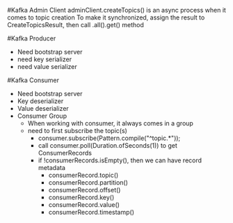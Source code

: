 #Kafka Admin Client
adminClient.createTopics() is an async process when it comes to topic creation
To make it synchronized, assign the result to CreateTopicsResult, then call .all().get() method

#Kafka Producer
- Need bootstrap server
- need key serializer
- need value serializer 

#Kafka Consumer
- Need bootstrap server
- Key deserializer
- Value deserializer 
- Consumer Group
  - When working with consumer, it always comes in a group
  - need to first subscribe the topic(s)
    - consumer.subscribe(Pattern.compile("^topic.*"));
    - call consumer.poll(Duration.ofSeconds(1)) to get ConsumerRecords
    - if !consumerRecords.isEmpty(), then we can have record metadata
      - consumerRecord.topic()
      - consumerRecord.partition()
      - consumerRecord.offset()
      - consumerRecord.key()
      - consumerRecord.value()
      - consumerRecord.timestamp()

